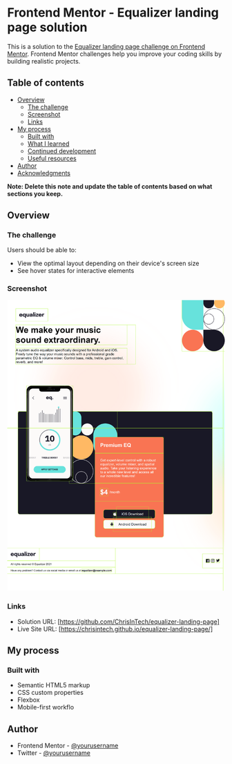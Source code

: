 # Frontend Mentor - Equalizer landing page solution

This is a solution to the [Equalizer landing page challenge on Frontend Mentor](https://www.frontendmentor.io/challenges/equalizer-landing-page-7VJ4gp3DE). Frontend Mentor challenges help you improve your coding skills by building realistic projects. 

## Table of contents

- [Overview](#overview)
  - [The challenge](#the-challenge)
  - [Screenshot](#screenshot)
  - [Links](#links)
- [My process](#my-process)
  - [Built with](#built-with)
  - [What I learned](#what-i-learned)
  - [Continued development](#continued-development)
  - [Useful resources](#useful-resources)
- [Author](#author)
- [Acknowledgments](#acknowledgments)

**Note: Delete this note and update the table of contents based on what sections you keep.**

## Overview

### The challenge

Users should be able to:

- View the optimal layout depending on their device's screen size
- See hover states for interactive elements

### Screenshot

![](./assets/screenshot.png?raw=true)



### Links

- Solution URL: [https://github.com/ChrisInTech/equalizer-landing-page]
- Live Site URL: [https://chrisintech.github.io/equalizer-landing-page/]

## My process

### Built with

- Semantic HTML5 markup
- CSS custom properties
- Flexbox
- Mobile-first workflo


## Author


- Frontend Mentor - [@yourusername](https://www.frontendmentor.io/profile/ChrisInTech)
- Twitter - [@yourusername](https://www.twitter.com/chris_develops_)



